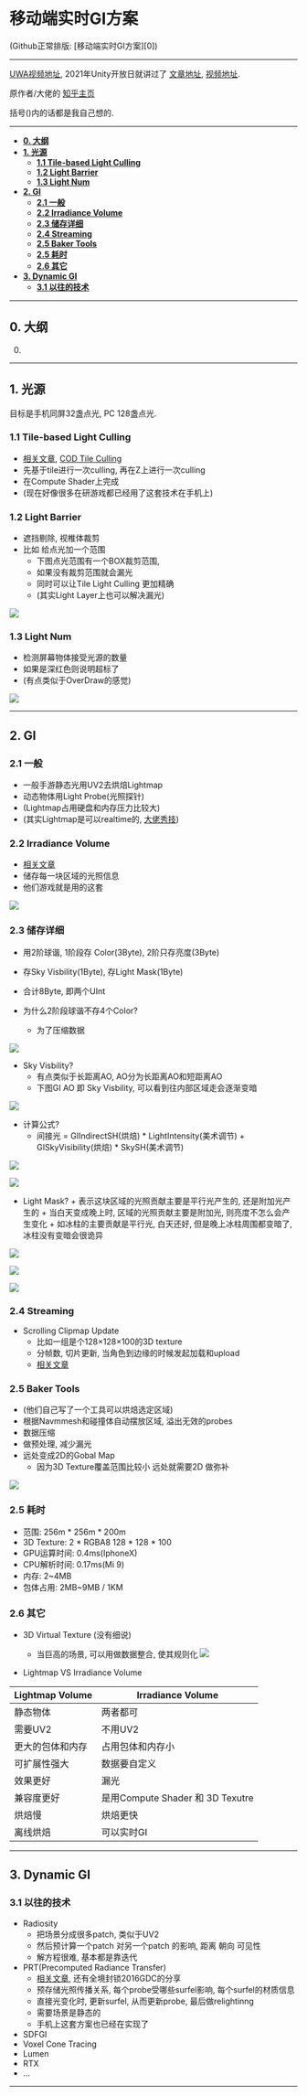 移动端实时GI方案
======

(Github正常排版: [移动端实时GI方案][0])

-----------------

[UWA视频地址][2], 2021年Unity开放日就讲过了 [文章地址][8], [视频地址][9].

原作者/大佬的 [知乎主页][3]

括号()内的话都是我自己想的.

-----------------

<!-- @import "[TOC]" {cmd="toc" depthFrom=1 depthTo=6 orderedList=false} -->

<!-- code_chunk_output -->

- [**0. 大纲**](#0-大纲)
- [**1. 光源**](#1-光源)
  - [**1.1 Tile-based Light Culling**](#11-tile-based-light-culling)
  - [**1.2 Light Barrier**](#12-light-barrier)
  - [**1.3 Light Num**](#13-light-num)
- [**2. GI**](#2-gi)
  - [**2.1 一般**](#21-一般)
  - [**2.2 Irradiance Volume**](#22-irradiance-volume)
  - [**2.3 储存详细**](#23-储存详细)
  - [**2.4 Streaming**](#24-streaming)
  - [**2.5 Baker Tools**](#25-baker-tools)
  - [**2.5 耗时**](#25-耗时)
  - [**2.6 其它**](#26-其它)
- [**3. Dynamic GI**](#3-dynamic-gi)
  - [**3.1 以往的技术**](#31-以往的技术)

<!-- /code_chunk_output -->

-----------------

## **0. 大纲**
  0. 

-----------------

## **1. 光源**
  目标是手机同屏32盏点光, PC 128盏点光.

### **1.1 Tile-based Light Culling**
  + [相关文章][4], [COD Tile Culling][5]
  + 先基于tile进行一次culling, 再在Z上进行一次culling
  + 在Compute Shader上完成
  + (现在好像很多在研游戏都已经用了这套技术在手机上)

### **1.2 Light Barrier**
  + 遮挡剔除, 视椎体裁剪
  + 比如 给点光加一个范围
    + 下图点光范围有一个BOX裁剪范围,
    + 如果没有裁剪范围就会漏光
    + 同时可以让Tile Light Culling 更加精确
    + (其实Light Layer上也可以解决漏光)

![](Images/MobileGI_00.jpg)

### **1.3 Light Num**
  + 检测屏幕物体接受光源的数量
  + 如果是深红色则说明超标了
  + (有点类似于OverDraw的感觉)

![](Images/MobileGI_01.jpg)

-----------------

## **2. GI**

### **2.1 一般**
  + 一般手游静态光用UV2去烘焙Lightmap
  + 动态物体用Light Probe(光照探针)
  + (Lightmap占用硬盘和内存压力比较大)
  + (其实Lightmap是可以realtime的, [大佬秀技][6])

### **2.2 Irradiance Volume**
  + [相关文章][7]
  + 储存每一块区域的光照信息
  + 他们游戏就是用的这套

![](Images/MobileGI_02.jpg)

### **2.3 储存详细**
  + 用2阶球谐, 1阶段存 Color(3Byte), 2阶只存亮度(3Byte)
  + 存Sky Visbility(1Byte), 存Light Mask(1Byte)
  + 合计8Byte, 即两个UInt

  + 为什么2阶段球谐不存4个Color? 
    + 为了压缩数据

![](Images/MobileGI_03.jpg)

  + Sky Visbility?
    + 有点类似于长距离AO, AO分为长距离AO和短距离AO
    + 下图GI AO 即 Sky Visbility, 可以看到往内部区域走会逐渐变暗

![](Images/MobileGI_04.jpg)

  + 计算公式?
    + 间接光 = GIIndirectSH(烘焙) * LightIntensity(美术调节) + GISkyVisibility(烘焙) * SkySH(美术调节)

![](Images/MobileGI_05.jpg)


![](Images/MobileGI_06.jpg)

   + Light Mask?
    + 表示这块区域的光照贡献主要是平行光产生的, 还是附加光产生的
    + 当白天变成晚上时, 区域的光照贡献主要是附加光, 则亮度不怎么会产生变化
    + 如冰柱的主要贡献是平行光, 白天还好, 但是晚上冰柱周围都变暗了, 冰柱没有变暗会很诡异

![](Images/MobileGI_07.jpg)

![](Images/MobileGI_08.jpg)

![](Images/MobileGI_09.jpg)

### **2.4 Streaming**
  + Scrolling Clipmap Update
    + 比如一组是个128×128×100的3D texture
    + 分帧数, 切片更新, 当角色到边缘的时候发起加载和upload
    + [相关文章][10]

### **2.5 Baker Tools**
  + (他们自己写了一个工具可以烘焙选定区域)
  + 根据Navmmesh和碰撞体自动摆放区域, 溢出无效的probes
  + 数据压缩
  + 做预处理, 减少漏光
  + 远处变成2D的Gobal Map
    + 因为3D Texture覆盖范围比较小 远处就需要2D 做弥补

![](Images/MobileGI_10.jpg)

### **2.5 耗时**
  + 范围: 256m * 256m * 200m
  + 3D Texture: 2 * RGBA8 128 * 128 * 100
  + GPU运算时间: 0.4ms(IphoneX)
  + CPU解析时间: 0.17ms(Mi 9)
  + 内存: 2~4MB
  + 包体占用: 2MB~9MB / 1KM 

### **2.6 其它**
  + 3D Virtual Texture (没有细说)
    + 当巨高的场景, 可以用做数据整合, 使其规则化
![](Images/MobileGI_11.jpg)

  + Lightmap VS Irradiance Volume

| Lightmap Volume | Irradiance Volume |
| ------------- | ------------ |
| 静态物体 | 两者都可 |
| 需要UV2 | 不用UV2 |
| 更大的包体和内存 | 占用包体和内存小 |
| 可扩展性强大 | 数据要自定义 |
| 效果更好 | 漏光 |
| 兼容度更好 | 是用Compute Shader 和 3D Texutre |
| 烘焙慢 | 烘焙更快 |
| 离线烘焙 | 可以实时GI |

-----------------

## **3. Dynamic GI**

### **3.1 以往的技术**
  + Radiosity
    + 把场景分成很多patch, 类似于UV2
    + 然后预计算一个patch 对另一个patch 的影响, 距离 朝向 可见性
    + 解方程很难, 基本都是靠迭代
  + PRT(Precomputed Radiance Transfer)
    + [相关文章][11], 还有全境封锁2016GDC的分享
    + 预存储光照传播关系, 每个probe受哪些surfel影响, 每个surfel的材质信息
    + 直接光变化时, 更新surfel, 从而更新probe, 最后做relightinng
    + 需要场景是静态的
    + 手机上这套方案也已经在实现了
  + SDFGI
  + Voxel Cone Tracing
  + Lumen
  + RTX
  + ...

-----------------

[1]:https://github.com/HHHHHHHHHHHHHHHHHHHHHCS/MyStudyNote/blob/main/MyUWA2022Note/%E7%A7%BB%E5%8A%A8%E7%AB%AF%E6%B8%B2%E7%A1%AC%E4%BB%B6%E7%89%B9%E6%80%A7%E6%8F%90%E5%8D%87%E6%B8%B8%E6%88%8F%E4%B8%8A%E9%99%90.md
[2]:https://edu.uwa4d.com/course-intro/1/471
[3]:https://www.zhihu.com/people/pu-ye-4
[4]:https://lxjk.github.io/2018/03/25/Improve-Tile-based-Light-Culling-with-Spherical-sliced-Cone.html
[5]:https://www.activision.com/cdn/research/2017_Sig_Improved_Culling_final.pdf
[6]:http://www.polylab.dk/projects.html
[7]:https://www.gdcvault.com/play/1015326/Deferred-Radiance-Transfer-Volumes-Global
[8]:https://developer.unity.cn/projects/60efe674edbc2a0159e317cf
[9]:https://www.bilibili.com/video/BV1R44y1q7vX
[10]:https://www.gdcvault.com/play/1015326/Deferred-Radiance-Transfer-Volumes-Global
[11]:https://www.inf.ufrgs.br/~oliveira/pubs_files/Slomp_Oliveira_Patricio-Tutorial-PRT.pdf